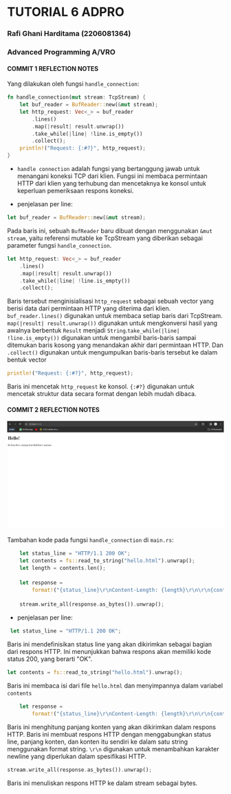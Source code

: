# TUTORIAL 6 ADPRO
### Rafi Ghani Harditama (2206081364)
### Advanced Programming A/VRO

#### COMMIT 1 REFLECTION NOTES

Yang dilakukan oleh fungsi `handle_connection`:
``` rust
fn handle_connection(mut stream: TcpStream) { 
    let buf_reader = BufReader::new(&mut stream);
    let http_request: Vec<_> = buf_reader
        .lines()
        .map(|result| result.unwrap())
        .take_while(|line| !line.is_empty())
        .collect();
    println!("Request: {:#?}", http_request);
}
```

* `handle connection` adalah fungsi yang bertanggung jawab untuk menangani koneksi TCP dari klien. Fungsi ini membaca permintaan HTTP dari klien yang terhubung dan mencetaknya ke konsol untuk keperluan pemeriksaan respons koneksi. 

* penjelasan per line:

``` rust
let buf_reader = BufReader::new(&mut stream);
``` 
Pada baris ini, sebuah `BufReader` baru dibuat dengan menggunakan `&mut stream`, yaitu referensi mutable ke TcpStream yang diberikan sebagai parameter fungsi `handle_connection`. 

``` rust
let http_request: Vec<_> = buf_reader
    .lines()
    .map(|result| result.unwrap())
    .take_while(|line| !line.is_empty())
    .collect();
```
Baris tersebut menginisialisasi `http_request` sebagai sebuah vector yang berisi data dari permintaan HTTP yang diterima dari klien. `buf_reader.lines()` digunakan untuk membaca setiap baris dari TcpStream. `map(|result| result.unwrap())` digunakan untuk mengkonversi hasil  yang awalnya berbentuk `Result` menjadi `String`.`take_while(|line| !line.is_empty())` digunakan untuk mengambil baris-baris sampai ditemukan baris kosong yang menandakan akhir dari permintaan HTTP. Dan `.collect()` digunakan untuk mengumpulkan baris-baris tersebut ke dalam bentuk vector

``` rust
println!("Request: {:#?}", http_request);
```

Baris ini mencetak `http_request` ke konsol. `{:#?}` digunakan untuk mencetak struktur data secara format dengan lebih mudah dibaca. 

#### COMMIT 2 REFLECTION NOTES

![Commit 2 screen capture](assets/images/commit2.png)

Tambahan kode pada fungsi `handle_connection` di `main.rs`:
```rust
    let status_line = "HTTP/1.1 200 OK";
    let contents = fs::read_to_string("hello.html").unwrap();
    let length = contents.len();

    let response =
        format!("{status_line}\r\nContent-Length: {length}\r\n\r\n{contents}");

    stream.write_all(response.as_bytes()).unwrap();
```

* penjelasan per line:
``` rust
 let status_line = "HTTP/1.1 200 OK";
```
Baris ini mendefinisikan status line yang akan dikirimkan sebagai bagian dari respons HTTP. Ini menunjukkan bahwa respons akan memiliki kode status 200, yang berarti "OK".

```rust
let contents = fs::read_to_string("hello.html").unwrap();
```
Baris ini membaca isi dari file `hello.html` dan menyimpannya dalam variabel `contents`

``` rust
    let response =
        format!("{status_line}\r\nContent-Length: {length}\r\n\r\n{contents}");
```

Baris ini menghitung panjang konten yang akan dikirimkan dalam respons HTTP. Baris ini membuat respons HTTP dengan menggabungkan status line, panjang konten, dan konten itu sendiri ke dalam satu string menggunakan format string. `\r\n` digunakan untuk menambahkan karakter newline yang diperlukan dalam spesifikasi HTTP.

``` rust
stream.write_all(response.as_bytes()).unwrap();
```
Baris ini menuliskan respons HTTP ke dalam stream sebagai bytes. 